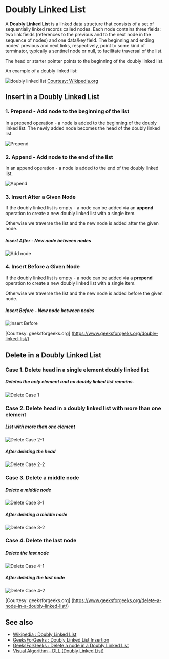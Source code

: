 # Doubly Linked List

A **Doubly Linked List** is a linked data structure that consists of a set of sequentially linked records called nodes. Each node contains three fields: two link fields (references to the previous and to the next node in the sequence of nodes) and one data/key field. The beginning and ending nodes' previous and next links, respectively, point to some kind of terminator, typically a sentinel node or null, to facilitate traversal of the list. 

The head or starter pointer points to the beginning of the doubly linked list.

An example of a doubly linked list:

![doubly linked list](https://upload.wikimedia.org/wikipedia/commons/5/5e/Doubly-linked-list.svg)
[Courtesy: Wikipedia.org](https://en.wikipedia.org/wiki/Doubly_linked_list)

## Insert in a Doubly Linked List

### 1. Prepend - Add node to the beginning of the list

In a prepend operation - a node is added to the beginning of the doubly linked list. The newly added node becomes the head of the doubly linked list.

![Prepend](https://www.geeksforgeeks.org/wp-content/uploads/gq/2014/03/DLL_add_front1.png)

### 2. Append - Add node to the end of the list

In an append operation - a node is added to the end of the doubly linked list. 

![Append](https://www.geeksforgeeks.org/wp-content/uploads/gq/2014/03/DLL_add_end1.png)

### 3. Insert After a Given Node

If the doubly linked list is empty - a node can be added via an **append** operation to create a new doubly linked list with a single item.

Otherwise we traverse the list and the new node is added after the given node.

##### Insert After - New node between nodes
![Add node](https://www.geeksforgeeks.org/wp-content/uploads/gq/2014/03/DLL_add_middle1.png)

### 4. Insert Before a Given Node

If the doubly linked list is empty - a node can be added via a **prepend** operation to create a new doubly linked list with a single item.

Otherwise we traverse the list and the new node is added before the given node.

##### Insert Before - New node between nodes

![Insert Before ](https://cdncontribute.geeksforgeeks.org/wp-content/uploads/5-55-300x100.png)

[Courtesy: geeksforgeeks.org]
(https://www.geeksforgeeks.org/doubly-linked-list/)

## Delete in a Doubly Linked List

### Case 1. Delete head in a single element doubly linked list

##### Deletes the only element and no doubly linked list remains.

![Delete Case 1](https://cdncontribute.geeksforgeeks.org/wp-content/uploads/Delete_lincked_list4.jpg)

### Case 2. Delete head in a doubly linked list with more than one element

##### List with more than one element
![Delete Case 2-1](https://cdncontribute.geeksforgeeks.org/wp-content/uploads/Delete_lincked_list.jpg)

##### After deleting the head 

![Delete Case 2-2](https://cdncontribute.geeksforgeeks.org/wp-content/uploads/Delete_lincked_list2.jpg)

### Case 3. Delete a middle node

##### Delete a middle node
![Delete Case 3-1](https://cdncontribute.geeksforgeeks.org/wp-content/uploads/Delete_lincked_list2.jpg)

##### After deleting a middle node

![Delete Case 3-2](https://cdncontribute.geeksforgeeks.org/wp-content/uploads/Delete_lincked_list3.jpg)

### Case 4. Delete the last node

##### Delete the last node
![Delete Case 4-1](https://cdncontribute.geeksforgeeks.org/wp-content/uploads/Delete_lincked_list3.jpg)

##### After deleting the last node

![Delete Case 4-2](https://cdncontribute.geeksforgeeks.org/wp-content/uploads/Delete_lincked_list4.jpg)


[Courtesy: geeksforgeeks.org]
(https://www.geeksforgeeks.org/delete-a-node-in-a-doubly-linked-list/)

## See also

- [Wikipedia : Doubly Linked List](https://en.wikipedia.org/wiki/Doubly_linked_list)
- [GeeksForGeeks : Doubly Linked List Insertion](https://www.geeksforgeeks.org/doubly-linked-list/)
- [GeeksForGeeks : Delete a node in a Doubly Linked List](https://www.geeksforgeeks.org/delete-a-node-in-a-doubly-linked-list/)
- [Visual Algorithm - DLL (Doubly Linked List)](https://visualgo.net/en/list)
